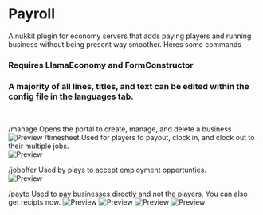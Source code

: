 # Payroll
A nukkit plugin for economy servers that adds paying players and running business without being present way smoother.
Heres some commands <br>

### Requires LlamaEconomy and FormConstructor

### A majority of all lines, titles, and text can be edited within the config file in the languages tab.
<br>

/manage
Opens the portal to create, manage, and delete a business <br>
![Preview](https://cloudburstmc.org/attachments/minecraft_20220213124247-jpg.3508/)
/timesheet
Used for players to payout, clock in, and clock out to their multiple jobs. <br>
![Preview](https://cloudburstmc.org/attachments/minecraft_20220213124528-jpg.3509/)


/joboffer
Used by plays to accept employment oppertunties.<br>
![Preview](https://cloudburstmc.org/attachments/minecraft_20220213124327-jpg.3510/)

/payto
Used to pay businesses directly and not the players. You can also get recipts now.
![Preview](https://cloudburstmc.org/attachments/minecraft_20220213142820-jpg.3512/)
![Preview](https://cloudburstmc.org/attachments/minecraft_20220213142820-jpg.3512/)
![Preview](https://cloudburstmc.org/attachments/minecraft_20220213142826-jpg.3513/)
![Preview](https://cloudburstmc.org/attachments/minecraft_20220213142826-jpg.3514/)
